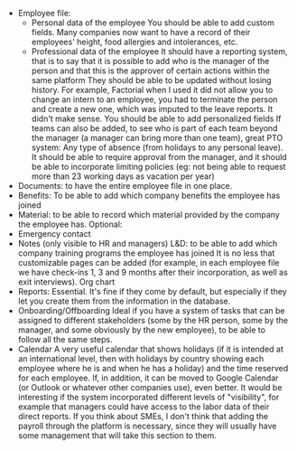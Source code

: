 - Employee file:
   - Personal data of the employee
You should be able to add custom fields. Many companies now want to have a record of their employees' height, food allergies and intolerances, etc.
   - Professional data of the employee
It should have a reporting system, that is to say that it is possible to add who is the manager of the person and that this is the approver of certain actions within the same platform
They should be able to be updated without losing history. For example, Factorial when I used it did not allow you to change an intern to an employee, you had to terminate the person and create a new one, which was imputed to the leave reports. It didn't make sense.
You should be able to add personalized fields
If teams can also be added, to see who is part of each team beyond the manager (a manager can bring more than one team), great
PTO system: 
Any type of absence (from holidays to any personal leave). It should be able to require approval from the manager, and it should be able to incorporate limiting policies (eg: not being able to request more than 23 working days as vacation per year)
- Documents: to have the entire employee file in one place.
- Benefits: To be able to add which company benefits the employee has joined
- Material: to be able to record which material provided by the company the employee has.
Optional:
- Emergency contact
- Notes (only visible to HR and managers)
L&D: to be able to add which company training programs the employee has joined
It is no less that customizable pages can be added (for example, in each employee file we have check-ins 1, 3 and 9 months after their incorporation, as well as exit interviews).
Org chart
- Reports: 
Essential. It's fine if they come by default, but especially if they let you create them from the information in the database.
- Onboarding/Offboarding
Ideal if you have a system of tasks that can be assigned to different stakeholders (some by the HR person, some by the manager, and some obviously by the new employee), to be able to follow all the same steps.
- Calendar
A very useful calendar that shows holidays (if it is intended at an international level, then with holidays by country showing each employee where he is and when he has a holiday) and the time reserved for each employee. If, in addition, it can be moved to Google Calendar (or Outlook or whatever other companies use), even better.
It would be interesting if the system incorporated different levels of "visibility", for example that managers could have access to the labor data of their direct reports.
If you think about SMEs, I don't think that adding the payroll through the platform is necessary, since they will usually have some management that will take this section to them.
